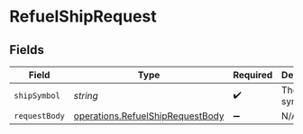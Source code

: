 # RefuelShipRequest


## Fields

| Field                                                                                | Type                                                                                 | Required                                                                             | Description                                                                          |
| ------------------------------------------------------------------------------------ | ------------------------------------------------------------------------------------ | ------------------------------------------------------------------------------------ | ------------------------------------------------------------------------------------ |
| `shipSymbol`                                                                         | *string*                                                                             | :heavy_check_mark:                                                                   | The ship symbol.                                                                     |
| `requestBody`                                                                        | [operations.RefuelShipRequestBody](../../models/operations/refuelshiprequestbody.md) | :heavy_minus_sign:                                                                   | N/A                                                                                  |